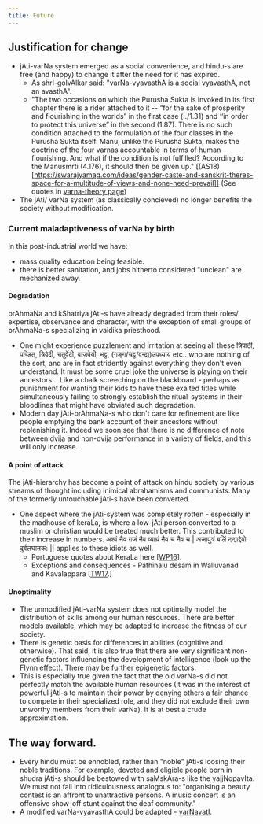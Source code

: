 ```yaml
---
title: Future
---
```

## Justification for change
- jAti-varNa system emerged as a social convenience, and hindu-s are free (and happy) to change it after the need for it has expired.
  - As shrI-golvAlkar said: "varNa-vyavasthA is a social vyavasthA, not an avasthA".
  - "The two occasions on which the Purusha Sukta is invoked in its first chapter there is a rider attached to it -- “for the sake of prosperity and flourishing in the worlds” in the first case (../1.31) and ‘‘in order to protect this universe” in the second (1.87). There is no such condition attached to the formulation of the four classes in the Purusha Sukta itself. Manu, unlike the Purusha Sukta, makes the doctrine of the four varnas accountable in terms of human flourishing. And what if the condition is not fulfilled? According to the Manusmrti (4.176), it should then be given up." [(AS18)[https://swarajyamag.com/ideas/gender-caste-and-sanskrit-theres-space-for-a-multitude-of-views-and-none-need-prevail]] (See quotes in [varna-theory page](varna-theory/))
- The jAti/ varNa system (as classically concieved) no longer benefits the society without modification.

### Current maladaptiveness of varNa by birth
In this post-industrial world we have:

- mass quality education being feasible.
- there is better sanitation, and jobs hitherto considered "unclean" are mechanized away.

#### Degradation
brAhmaNa and kShatriya jAti-s have already degraded from their roles/ expertise, observance and character, with the exception of small groups of brAhmaNa-s specializing in vaidika priesthood.
- One might experience puzzlement and irritation at seeing all these त्रिपाठी, पण्डित, त्रिवेदी, चतुर्वेदी, वाजपेयी, भट्ट, (गङ्ग/चट्ट/वन्द्य)उपध्याय etc.. who are nothing of the sort, and are in fact stridently against everything they don't even understand. It must be some cruel joke the universe is playing on their ancestors .. Like a chalk screeching on the blackboard - perhaps as punishment for wanting their kids to have these exalted titles while simultaneously failing to strongly establish the ritual-systems in their bloodlines that might have obviated such degradation.
- Modern day jAti-brAhmaNa-s who don't care for refinement are like people emptying the bank account of their ancestors without replenishing it. Indeed we soon see that there is no difference of note between dvija and non-dvija performance in a variety of fields, and this will only increase.

#### A point of attack
The jAti-hierarchy has become a point of attack on hindu society by various streams of thought including inimical abrahamisms and communists. Many of the formerly untouchable jAti-s have been converted.

- One aspect where the jAti-system was completely rotten - especially in the madhouse of keraLa, is where a low-jAti person converted to a muslim or christian would be treated much better. This contributed to their increase in numbers. अश्वं नैव गजं नैव व्याघ्रं नैव च नैव च | अजापुत्रं बलिं दद्याद्देवो दुर्बलघातक: || applies to these idiots as well.
    - Portuguese quotes about KeraLa here \[[WP16](https://agnimaan.wordpress.com/2016/02/19/the-mleccha-dalit-stupidity/)\].
    - Exceptions and consequences - Pathinalu desam in Walluvanad and Kavalappara \[[TW17](https://twitter.com/maidros78/status/854153022640750593).\]

#### Unoptimality

- The unmodified jAti-varNa system does not optimally model the distribution of skills among our human resources. There are better models available, which may be adapted to increase the fitness of our society.
- There is genetic basis for differences in abilities (cognitive and otherwise). That said, it is also true that there are very significant non-genetic factors influencing the development of intelligence (look up the Flynn effect). There may be further epigenetic factors.
- This is especially true given the fact that the old varNa-s did not perfectly match the available human resources (It was in the interest of powerful jAti-s to maintain their power by denying others a fair chance to compete in their specialized role, and they did not exclude their own unworthy members from their varNa). It is at best a crude approximation.

## The way forward.
- Every hindu must be ennobled, rather than "noble" jAti-s loosing their noble traditions. For example, devoted and eligible people born in shudra jAti-s should be bestowed with saMskAra-s like the yajjNopavIta. We must not fall into ridiculousness analogous to: "organising a beauty contest is an affront to unattractive persons. A music concert is an offensive show-off stunt against the deaf community."
- A modified varNa-vyavasthA could be adapted - [varNavatI](../varnavatii/).

